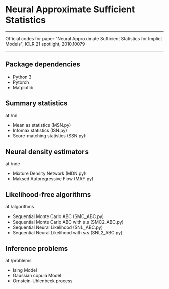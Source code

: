 # Neural Approximate Sufficient Statistics

-------------------------------------------------------------------------

Official codes for paper "Neural Approximate Sufficient Statistics for Implict Models", ICLR 21 spotlight, 2010.10079

-------------------------------------------------------------------------


## Package dependencies
* Python 3
* Pytorch
* Matplotlib

## Summary statistics 
at /nn
* Mean as statistics (MSN.py)
* Infomax statistics (ISN.py)
* Score-matching statistics (SSN.py)

## Neural density estimators
at /nde
* Mixture Density Network (MDN.py)
* Maksed Autoregressive Flow (MAF.py)



## Likelihood-free algorithms
at /algorithms
* Sequential Monte Carlo ABC (SMC_ABC.py)
* Sequential Monte Carlo ABC with s.s (SMC2_ABC.py)
* Sequential Neural Likelihood (SNL_ABC.py)
* Sequential Neural Likelihood with s.s (SNL2_ABC.py)

## Inference problems
at /problems
* Ising Model
* Gaussian copula Model
* Ornstein-Uhlenbeck process


